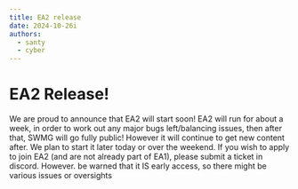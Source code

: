 ```yaml
---
title: EA2 release
date: 2024-10-26i
authors:
  - santy
  - cyber
---
```


# EA2 Release!
We are proud to announce that EA2 will start soon! EA2 will run for about a week, in order to work out any major bugs left/balancing issues, then after that, SWMG will go fully public! However it will continue to get new content after. We plan to start it later today or over the weekend.
If you wish to apply to join EA2 (and are not already part of EA1), please submit a ticket in discord. However. be warned that it IS early access, so there might be various issues or oversights
